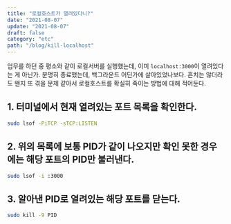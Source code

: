 ```yaml
---
title: "로컬호스트가 열려있다니?"
date: "2021-08-07"
update: "2021-08-07"
draft: false
category: "etc"
path: "/blog/kill-localhost"
---
```


업무를 하던 중 평소와 같이 로컬서버를 실행했는데, 이미 `localhost:3000`이 열려있다는 게 아닌가.
분명히 종료했는데, 백그라운드 어딘가에 살아있었나보다.
흔치는 않더라도 왠지 또 겪을 문제 같아서 로컬호스트를 확실히 죽이는 방법에 대해 적어둔다.

## 1. 터미널에서 현재 열려있는 포트 목록을 확인한다.

```bash
sudo lsof -PiTCP -sTCP:LISTEN
```

## 2. 위의 목록에 보통 PID가 같이 나오지만 확인 못한 경우에는 해당 포트의 PID만 불러낸다.

```bash
sudo lsof -i :3000
```

## 3. 알아낸 PID로 열려있는 해당 포트를 닫는다.

```bash
sudo kill -9 PID
```
